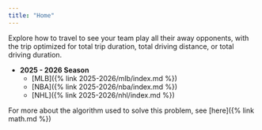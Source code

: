 ```yaml
---
title: "Home"
---
```


Explore how to travel to see your team play all their away opponents, with the trip optimized for total trip duration, total driving distance, or total driving duration.

- **2025 - 2026 Season**
  - [MLB]({% link 2025-2026/mlb/index.md %})
  - [NBA]({% link 2025-2026/nba/index.md %})
  - [NHL]({% link 2025-2026/nhl/index.md %})

For more about the algorithm used to solve this problem, see [here]({% link math.md %})
